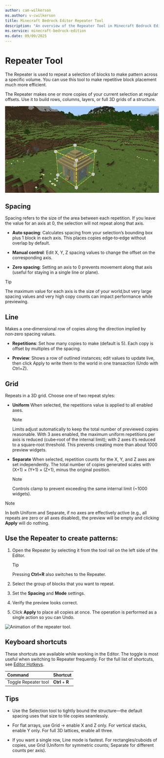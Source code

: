 ```yaml
---
author: cam-wilkerson
ms.author: v-cwilkerson
title: Minecraft Bedrock Editor Repeater Tool
description: "An overview of the Repeater Tool in Minecraft Bedrock Editor"
ms.service: minecraft-bedrock-edition
ms.date: 09/09/2025
---
```


# Repeater Tool

The Repeater is used to repeat a selection of blocks to make pattern across a specific volume. You can use this tool to make repetitive block placement much more efficient. 

The Repeater makes one or more copies of your current selection at regular offsets. Use it to build rows, columns, layers, or full 3D grids of a structure.

![Repeater Tool used to create many houses](Media/GIFs/Repeater.gif)


## Spacing

Spacing refers to the size of the area between each repetition. If you leave the value for an axis at 0, the selection will not repeat along that axis.

- **Auto spacing**: Calculates spacing from your selection’s bounding box plus 1 block in each axis. This places copies edge‑to‑edge without overlap by default.

- **Manual control**: Edit X, Y, Z spacing values to change the offset on the corresponding axis.

- **Zero spacing**: Setting an axis to 0 prevents movement along that axis (useful for staying in a single line or plane).

> [!TIP]
> The maximum value for each axis is the size of your world,but very large spacing values and very high copy counts can impact performance while previewing.


## Line
Makes a one‑dimensional row of copies along the direction implied by non‑zero spacing values.

- **Repetitions**: Set how many copies to make (default is 5). Each copy is offset by multiples of the spacing.

- **Preview**: Shows a row of outlined instances; edit values to update live, then click Apply to write them to the world in one transaction (Undo with Ctrl+Z).


## Grid
Repeats in a 3D grid. Choose one of two repeat styles:

- **Uniform**
When selected, the repetitions value is applied to all enabled axes. 
    > [!NOTE]
    > Limits adjust automatically to keep the total number of previewed copies reasonable. With 3 axes enabled, the maximum uniform repetitions per axis is reduced (cube‑root of the internal limit); with 2 axes it’s reduced to a square‑root threshold. This prevents creating more than about 1000 preview widgets.

- **Separate**
When selected, repetition counts for the X, Y, and Z axes are set independently. The total number of copies generated scales with (X+1) × (Y+1) × (Z+1), minus the original position.
    > [!NOTE]
    > Controls clamp to prevent exceeding the same internal limit (~1000 widgets).

> [!NOTE]
> In both Uniform and Separate, if no axes are effectively active (e.g., all repeats are zero or all axes disabled), the preview will be empty and clicking **Apply** will do nothing.


## Use the Repeater to create patterns:

1. Open the Repeater by selecting it from the tool rail on the left side of the Editor.
    > [!TIP]
    > Pressing **Ctrl+R** also switches to the Repeater.

2. Select the group of blocks that you want to repeat.

3. Set the **Spacing** and **Mode** settings.

4. Verify the preview looks correct.

4. Click **Apply** to place all copies at once. The operation is performed as a single action so you can Undo.

![Animation of the repeater tool.](Media/editor_repeater_tool.gif)


## Keyboard shortcuts

These shortcuts are available while working in the Editor. The toggle is most useful when switching to Repeater frequently. For the full list of shortcuts, see [Editor Hotkeys](../BedrockEditor/EditorKeyboardInputs.md).

|Command |Shortcut |
|:---|:---|
|Toggle Repeater tool|**Ctrl** + **R**|


## Tips
- Use the Selection tool to tightly bound the structure—the default spacing uses that size to tile copies seamlessly.

- For flat arrays, use Grid → enable X and Z only. For vertical stacks, enable Y only. For full 3D lattices, enable all three.

- If you want a single row, Line mode is fastest. For rectangles/cuboids of copies, use Grid (Uniform for symmetric counts; Separate for different counts per axis).